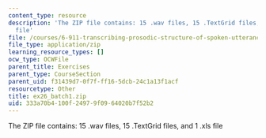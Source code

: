 ```yaml
---
content_type: resource
description: 'The ZIP file contains: 15 .wav files, 15 .TextGrid files, and 1 .xls
  file'
file: /courses/6-911-transcribing-prosodic-structure-of-spoken-utterances-with-tobi-january-iap-2006/333a70b4100f24979f0964020b7f52b2_ex26_batch1.zip
file_type: application/zip
learning_resource_types: []
ocw_type: OCWFile
parent_title: Exercises
parent_type: CourseSection
parent_uid: f31439d7-0f7f-ff16-5dcb-24c1a13f1acf
resourcetype: Other
title: ex26_batch1.zip
uid: 333a70b4-100f-2497-9f09-64020b7f52b2
---
```

The ZIP file contains: 15 .wav files, 15 .TextGrid files, and 1 .xls file

